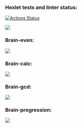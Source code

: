 ### Hexlet tests and linter status:
[![Actions Status](https://github.com/Noboribetsu/python-project-lvl1/workflows/hexlet-check/badge.svg)](https://github.com/Noboribetsu/python-project-lvl1/actions)

<a href="https://codeclimate.com/github/Noboribetsu/python-project-lvl1/maintainability"><img src="https://api.codeclimate.com/v1/badges/a856c4b312a249839368/maintainability" /></a>

### Brain-even:
<a href="https://asciinema.org/a/502110" target="_blank"><img src="https://asciinema.org/a/502110.svg" /></a>

### Brain-calc:
<a href="https://asciinema.org/a/8sZUJnYWc28NJfmX4MIMDmWH9" target="_blank"><img src="https://asciinema.org/a/8sZUJnYWc28NJfmX4MIMDmWH9.svg" /></a>

### Brain-gcd:
<a href="https://asciinema.org/a/lWO8x2Pe3DEIug2Oyjvau6FBG" target="_blank"><img src="https://asciinema.org/a/lWO8x2Pe3DEIug2Oyjvau6FBG.svg" /></a>

### Brain-progression:
<a href="https://asciinema.org/a/ArLpMpR4qfcd8lQcorf24zmOP" target="_blank"><img src="https://asciinema.org/a/ArLpMpR4qfcd8lQcorf24zmOP.svg" /></a>

